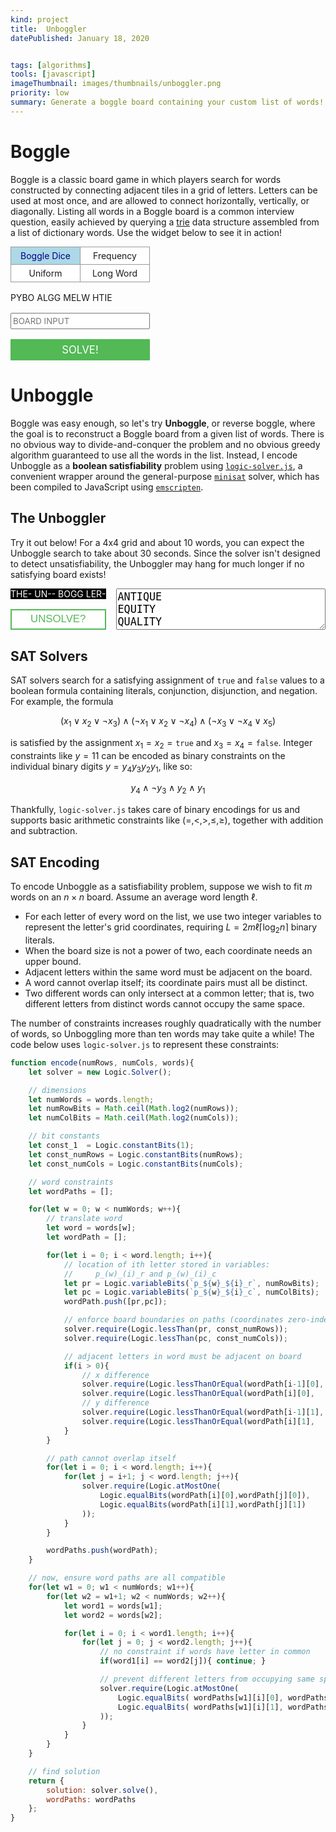```yaml
---
kind: project
title:  Unboggler
datePublished: January 18, 2020


tags: [algorithms]
tools: [javascript]
imageThumbnail: images/thumbnails/unboggler.png
priority: low
summary: Generate a boggle board containing your custom list of words!
---
```


<style>

/* ==== BOGGLE ============================================================== */

#boggle-game {
	display: grid;
	position: relative;
	
	grid-gap: 1rem;
	grid: "controls words" auto
	      "board words" 1fr
		  "input words" auto
		  "solve words" auto
		  / auto 1fr;
}


@media (max-width: 35rem) {
	#boggle-game {
		grid-template-areas:
			"controls"
			"board"
			"input"
			"solve"
			"words";
		grid-template-rows: 1fr auto auto auto 2fr;
		grid-template-columns: 1fr;
	}
}

grid-game {
  font-family: var(--sans-font);
}

#boggle-controls { grid-area: controls; }
#boggle-solve    { grid-area: solve;    }
#boggle-board    { grid-area: board;    }
#boggle-list     { grid-area: words;    }
#boggle-input    { grid-area: input;    }

#boggle-list {
	position: absolute;
	max-height: 100%;
	overflow-y: auto;
	font-family: var(--sans-font);
}

.wordList {
	display: flex;
	flex-wrap: wrap;
	justify-content: center;
}

.wordList span {
	flex: 1;
	/*padding: 4px 0.5em 2px 0.5em;*/
  padding: 2px 0.5em;
	margin: 0.2em;

  /* display: flex;
  justify-content: center;
  align-content: center;
  flex-direction: column; */

	text-align: center;
	color: darkblue;
	background-color: lightblue;
	border: 1px solid darkblue;
	border-radius: 4px;
	user-select: none;
}

.wordList span:hover {
	background-color: #89bed0;
}

#boggle-controls {
	display: grid;
	grid: auto / 1fr 1fr;
	grid-auto-flow: row;
	grid-gap: 1em;
}

#boggle-input {
	height: 2em;
	font-family: var(--sans-font);
}

#boggle-solve button {
	font-size: 1.2em;
  font-family: var(--serif-font);
	color: white;
	background-color: #52b955;
	border: none;
}

#boggle-solve button:hover {
	background-color: #479c4a;
}

#boggle-game .controls button {
	display: block;
	width: 100%;
	height: 2em;
}

/* ==== UNBOGGLE ============================================================ */

#unboggle-game {
	display: grid;
	position: relative;
	
	grid-gap: 1rem;
	grid: "board words" 1fr
		  "solve words" auto
		  / auto 1fr;
}

@media (max-width: 35rem) {
	#unboggle-game {
		grid-template-areas:
			"board"
			"solve"
			"words";
		grid-template-rows: 1fr auto auto;
		grid-template-columns: 1fr;
	}
}

#unboggle-solve { grid-area: solve; }
#unboggle-board { grid-area: board; }
#unboggle-words { grid-area: words; }

#unboggle-board {
	--cell-background-rgb: 0,0,0;
	background-color: black;
	color: white;
}

#unboggle-input {
	width: 100%;
	height: 100%;
	font-size: 1.2em;
}

#unboggle-solve button {
	font-size: 1.2em;
	color: #52b955;
	width: 100%;
	height: 2em;
	background-color: white;
	border: 2px solid #52b955;
}

#unboggle-solve button:hover {
	background-color: #eee;
}

#unboggle-button.stop {
	border-color: red;
	color: red;
	background-color: white;
}

#unboggle-container {
	position: relative;
}

#unboggle-overlay {
	display: none;
	position: relative;
	grid-area: board;
	background-color: rgba(255,255,255,0.5);
	z-index: 1;
}

#crossword {
	display: block;
	font-size: 1rem;
	margin: 1em auto;
}

.checkboxes {
	display: grid;
	grid: 1fr / 1fr 1fr;
	grid-gap: 1px;
	background-color: #999;
	border: 1px solid #999;
}

.checkboxes input {
	display: none;
	position: absolute;
	pointer-events: none;

	background: transparent;
	border-radius: 0px;
	padding: 5px;
	box-shadow: none!important;
}
.checkboxes input[type="radio"] + span:hover {
	background-color: #e0e0e0;
}
.checkboxes input[type="radio"]:checked + span {
	background-color: lightblue;
	color: darkblue;
}.checkboxes input[type="radio"]:checked + span:hover {
	background-color: #89bed0;
}

.checkboxes label {
	background-color: white;
	text-align: center;
	user-select: none;
}
.checkboxes input[type="radio"] + span {
  display: block;
  padding: 5px 10px;
}
</style>

<!-- Scripts -->
<script src="/static/boggle/dictionary.js"></script>
<script src="/static/boggle/WordTrie.js"></script>
<script src="/static/boggle/minisat.js"></script>
<script src="/static/boggle/boggle.js" defer></script>
<script src="/static/boggle/unboggle.js" defer></script>
<script src="/static/boggle/GridGame.js" type="module"></script>

<script type="module">
import { init, GridGameElement } from "/static/boggle/GridGame.js";
window.customElements.define("grid-game", GridGameElement);
</script>

# Boggle

Boggle is a classic board game in which players search for words constructed by connecting adjacent tiles in a grid of letters.  Letters can be used at most once, and are allowed to connect horizontally, vertically, or diagonally.  Listing all words in a Boggle board is a common interview question, easily achieved by querying a <a href="https://en.wikipedia.org/wiki/Trie">trie</a> data structure assembled from a list of dictionary words.  Use the widget below to see it in action!

<div id="boggle-game">
<div id="boggle-controls" class="controls"><div class="checkboxes" style="grid-column-end:span 2"><label><input type="radio" onclick="randomDice()"  name="randomize" value="boggle-dice" required checked="checked"><span>Boggle Dice</span></label><label><input type="radio" onclick="randomFreq()"  name="randomize" value="frequency" required><span>Frequency</span></label><label><input type="radio" onclick="randomUniform()"  name="randomize" value="uniform" required><span>Uniform</span></label><label><input type="radio" onclick="randomWord()" name="randomize" value="long-word" required><span>Long Word</span></label></div></div>
<grid-game id="boggle-board" type="boggle" data-rows="4" data-cols="4">
PYBO
ALGG
MELW
HTIE
</grid-game>
<div id="boggle-list">
<div class="wordList"></div>
</div>
<input id="boggle-input" maxlength=16 style="text-transform: uppercase;" placeholder="BOARD INPUT" onclick="">
<div id="boggle-solve" class="controls">
<button id="boggle-solve-btn" type="button">SOLVE!</button>
</div>
</div>

<!-- UNBOGGLE ----------------------------------------------------------------->
# Unboggle

Boggle was easy enough, so let's try <b>Unboggle</b>, or reverse boggle, where the goal is to reconstruct a Boggle board from a given list of words.  There is no obvious way to divide-and-conquer the problem and no obvious greedy algorithm guaranteed to use all the words in the list.  Instead, I encode Unboggle as a **boolean satisfiability** problem using [`logic-solver.js`](https://github.com/meteor/logic-solver), a convenient wrapper around the general-purpose [`minisat`](http://minisat.se/) solver, which has been compiled to JavaScript using [`emscripten`](https://emscripten.org/).  

## The Unboggler

Try it out below!  For a 4x4 grid and about 10 words, you can expect the Unboggle search to take about 30 seconds.  Since the solver isn't designed to detect unsatisfiability, the Unboggler may hang for much longer if no satisfying board exists!

<div id="unboggle-game">
<!-- Board -->
<grid-game id="unboggle-board" type="boggle" data-rows="4" data-cols="4">
THE-
UN--
BOGG
LER-
</grid-game>
<!-- Spinner -->
<div id="unboggle-overlay">
	<div class="spinner"></div>
</div>
<!-- Word List -->
<div id="unboggle-words">
<textarea id="unboggle-input" type="text" style="box-sizing:border-box">
ANTIQUE
EQUITY
QUALITY
EQUIVALENT
ANTIQUITY
DIVIDE
QUILT
</textarea>
</div>
<!-- Controls -->
<div id="unboggle-solve" class="controls"><button id="unboggle-button" type="button">UNSOLVE?</button></div>
</div>

## SAT Solvers

SAT solvers search for a satisfying assignment of `true` and `false` values to a boolean formula containing literals, conjunction, disjunction, and negation.  For example, the formula

$$
(x_1 \vee x_2 \vee \neg x_3)
\wedge (\neg x_1 \vee x_2 \vee \neg x_4)
\wedge (\neg x_3 \vee \neg x_4 \vee x_5)
$$

is satisfied by the assignment $x_1 = x_2 = \mathtt{true}$ and $x_3 = x_4 = \mathtt{false}$.  Integer constraints like $y=11$ can be encoded as binary constraints on the individual binary digits $y = y_4 y_3 y_2 y_1$, like so:

$$
y_4 \wedge \neg y_3 \wedge y_2 \wedge y_1
$$

Thankfully, `logic-solver.js` takes care of binary encodings for us and supports basic arithmetic constraints like $(=, <, >, \leq, \geq)$, together with addition and subtraction.

## SAT Encoding

To encode Unboggle as a satisfiability problem, suppose we wish to fit $m$ words on an $n \times n$ board.  Assume an average word length $\ell$.

* For each letter of every word on the list, we use two integer variables to represent the letter's grid coordinates, requiring $L = 2 m \ell \lceil \log_2 n \rceil$ binary literals.
* When the board size is not a power of two, each coordinate needs an upper bound.
* Adjacent letters within the same word must be adjacent on the board.
* A word cannot overlap itself; its coordinate pairs must all be distinct.
* Two different words can only intersect at a common letter; that is, two different letters from distinct words cannot occupy the same space.

The number of constraints increases roughly quadratically with the number of words, so Unboggling more than ten words may take quite a while!  The code below uses `logic-solver.js` to represent these constraints:

```javascript
function encode(numRows, numCols, words){
	let solver = new Logic.Solver();

	// dimensions
	let numWords = words.length;
	let numRowBits = Math.ceil(Math.log2(numRows));
	let numColBits = Math.ceil(Math.log2(numCols));

	// bit constants
	let const_1  = Logic.constantBits(1);
	let const_numRows = Logic.constantBits(numRows);
	let const_numCols = Logic.constantBits(numCols);

	// word constraints
	let wordPaths = [];

	for(let w = 0; w < numWords; w++){
		// translate word
		let word = words[w];
		let wordPath = [];

		for(let i = 0; i < word.length; i++){
			// location of ith letter stored in variables:
			//     p_(w)_(i)_r and p_(w)_(i)_c
			let pr = Logic.variableBits(`p_${w}_${i}_r`, numRowBits);
			let pc = Logic.variableBits(`p_${w}_${i}_c`, numColBits);
			wordPath.push([pr,pc]);

			// enforce board boundaries on paths (coordinates zero-indexed)
			solver.require(Logic.lessThan(pr, const_numRows));
			solver.require(Logic.lessThan(pc, const_numCols));

			// adjacent letters in word must be adjacent on board
			if(i > 0){
				// x difference
				solver.require(Logic.lessThanOrEqual(wordPath[i-1][0], Logic.sum(wordPath[i][0],   const_1)));
				solver.require(Logic.lessThanOrEqual(wordPath[i][0],   Logic.sum(wordPath[i-1][0], const_1)));
				// y difference
				solver.require(Logic.lessThanOrEqual(wordPath[i-1][1], Logic.sum(wordPath[i][1],   const_1)));
				solver.require(Logic.lessThanOrEqual(wordPath[i][1],   Logic.sum(wordPath[i-1][1], const_1)));
			}
		}

		// path cannot overlap itself
		for(let i = 0; i < word.length; i++){
			for(let j = i+1; j < word.length; j++){
				solver.require(Logic.atMostOne(
					Logic.equalBits(wordPath[i][0],wordPath[j][0]),
					Logic.equalBits(wordPath[i][1],wordPath[j][1])
				));
			}
		}

		wordPaths.push(wordPath);
	}

	// now, ensure word paths are all compatible
	for(let w1 = 0; w1 < numWords; w1++){
		for(let w2 = w1+1; w2 < numWords; w2++){
			let word1 = words[w1];
			let word2 = words[w2];

			for(let i = 0; i < word1.length; i++){
				for(let j = 0; j < word2.length; j++){
					// no constraint if words have letter in common
					if(word1[i] == word2[j]){ continue; }

					// prevent different letters from occupying same space
					solver.require(Logic.atMostOne(
						Logic.equalBits( wordPaths[w1][i][0], wordPaths[w2][j][0] ),
						Logic.equalBits( wordPaths[w1][i][1], wordPaths[w2][j][1] )
					));
				}
			}
		}
	}

	// find solution
	return {
		solution: solver.solve(),
		wordPaths: wordPaths
	};
}
```